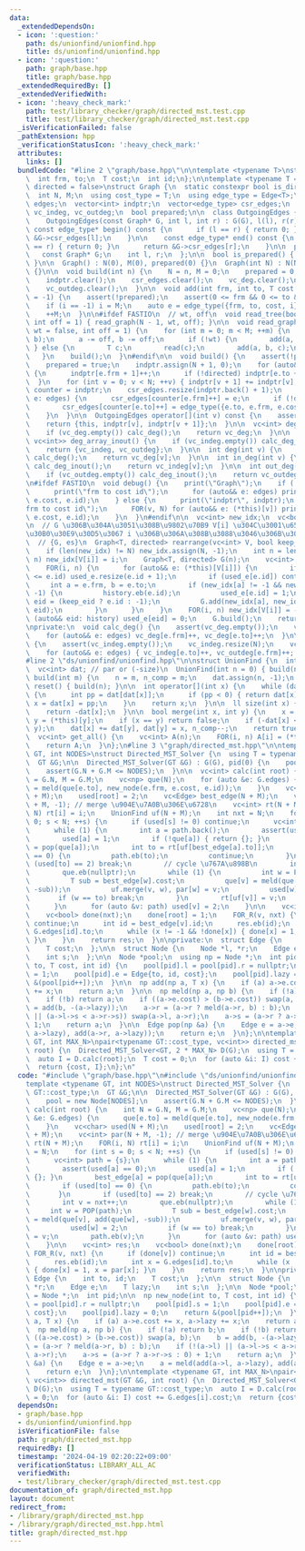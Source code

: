 ```yaml
---
data:
  _extendedDependsOn:
  - icon: ':question:'
    path: ds/unionfind/unionfind.hpp
    title: ds/unionfind/unionfind.hpp
  - icon: ':question:'
    path: graph/base.hpp
    title: graph/base.hpp
  _extendedRequiredBy: []
  _extendedVerifiedWith:
  - icon: ':heavy_check_mark:'
    path: test/library_checker/graph/directed_mst.test.cpp
    title: test/library_checker/graph/directed_mst.test.cpp
  _isVerificationFailed: false
  _pathExtension: hpp
  _verificationStatusIcon: ':heavy_check_mark:'
  attributes:
    links: []
  bundledCode: "#line 2 \"graph/base.hpp\"\n\ntemplate <typename T>\nstruct Edge {\n\
    \  int frm, to;\n  T cost;\n  int id;\n};\n\ntemplate <typename T = int, bool\
    \ directed = false>\nstruct Graph {\n  static constexpr bool is_directed = directed;\n\
    \  int N, M;\n  using cost_type = T;\n  using edge_type = Edge<T>;\n  vector<edge_type>\
    \ edges;\n  vector<int> indptr;\n  vector<edge_type> csr_edges;\n  vc<int> vc_deg,\
    \ vc_indeg, vc_outdeg;\n  bool prepared;\n\n  class OutgoingEdges {\n  public:\n\
    \    OutgoingEdges(const Graph* G, int l, int r) : G(G), l(l), r(r) {}\n\n   \
    \ const edge_type* begin() const {\n      if (l == r) { return 0; }\n      return\
    \ &G->csr_edges[l];\n    }\n\n    const edge_type* end() const {\n      if (l\
    \ == r) { return 0; }\n      return &G->csr_edges[r];\n    }\n\n  private:\n \
    \   const Graph* G;\n    int l, r;\n  };\n\n  bool is_prepared() { return prepared;\
    \ }\n\n  Graph() : N(0), M(0), prepared(0) {}\n  Graph(int N) : N(N), M(0), prepared(0)\
    \ {}\n\n  void build(int n) {\n    N = n, M = 0;\n    prepared = 0;\n    edges.clear();\n\
    \    indptr.clear();\n    csr_edges.clear();\n    vc_deg.clear();\n    vc_indeg.clear();\n\
    \    vc_outdeg.clear();\n  }\n\n  void add(int frm, int to, T cost = 1, int i\
    \ = -1) {\n    assert(!prepared);\n    assert(0 <= frm && 0 <= to && to < N);\n\
    \    if (i == -1) i = M;\n    auto e = edge_type({frm, to, cost, i});\n    edges.eb(e);\n\
    \    ++M;\n  }\n\n#ifdef FASTIO\n  // wt, off\n  void read_tree(bool wt = false,\
    \ int off = 1) { read_graph(N - 1, wt, off); }\n\n  void read_graph(int M, bool\
    \ wt = false, int off = 1) {\n    for (int m = 0; m < M; ++m) {\n      INT(a,\
    \ b);\n      a -= off, b -= off;\n      if (!wt) {\n        add(a, b);\n     \
    \ } else {\n        T c;\n        read(c);\n        add(a, b, c);\n      }\n \
    \   }\n    build();\n  }\n#endif\n\n  void build() {\n    assert(!prepared);\n\
    \    prepared = true;\n    indptr.assign(N + 1, 0);\n    for (auto&& e: edges)\
    \ {\n      indptr[e.frm + 1]++;\n      if (!directed) indptr[e.to + 1]++;\n  \
    \  }\n    for (int v = 0; v < N; ++v) { indptr[v + 1] += indptr[v]; }\n    auto\
    \ counter = indptr;\n    csr_edges.resize(indptr.back() + 1);\n    for (auto&&\
    \ e: edges) {\n      csr_edges[counter[e.frm]++] = e;\n      if (!directed)\n\
    \        csr_edges[counter[e.to]++] = edge_type({e.to, e.frm, e.cost, e.id});\n\
    \    }\n  }\n\n  OutgoingEdges operator[](int v) const {\n    assert(prepared);\n\
    \    return {this, indptr[v], indptr[v + 1]};\n  }\n\n  vc<int> deg_array() {\n\
    \    if (vc_deg.empty()) calc_deg();\n    return vc_deg;\n  }\n\n  pair<vc<int>,\
    \ vc<int>> deg_array_inout() {\n    if (vc_indeg.empty()) calc_deg_inout();\n\
    \    return {vc_indeg, vc_outdeg};\n  }\n\n  int deg(int v) {\n    if (vc_deg.empty())\
    \ calc_deg();\n    return vc_deg[v];\n  }\n\n  int in_deg(int v) {\n    if (vc_indeg.empty())\
    \ calc_deg_inout();\n    return vc_indeg[v];\n  }\n\n  int out_deg(int v) {\n\
    \    if (vc_outdeg.empty()) calc_deg_inout();\n    return vc_outdeg[v];\n  }\n\
    \n#ifdef FASTIO\n  void debug() {\n    print(\"Graph\");\n    if (!prepared) {\n\
    \      print(\"frm to cost id\");\n      for (auto&& e: edges) print(e.frm, e.to,\
    \ e.cost, e.id);\n    } else {\n      print(\"indptr\", indptr);\n      print(\"\
    frm to cost id\");\n      FOR(v, N) for (auto&& e: (*this)[v]) print(e.frm, e.to,\
    \ e.cost, e.id);\n    }\n  }\n#endif\n\n  vc<int> new_idx;\n  vc<bool> used_e;\n\
    \n  // G \u306B\u304A\u3051\u308B\u9802\u70B9 V[i] \u304C\u3001\u65B0\u3057\u3044\
    \u30B0\u30E9\u30D5\u3067 i \u306B\u306A\u308B\u3088\u3046\u306B\u3059\u308B\n\
    \  // {G, es}\n  Graph<T, directed> rearrange(vc<int> V, bool keep_eid = 0) {\n\
    \    if (len(new_idx) != N) new_idx.assign(N, -1);\n    int n = len(V);\n    FOR(i,\
    \ n) new_idx[V[i]] = i;\n    Graph<T, directed> G(n);\n    vc<int> history;\n\
    \    FOR(i, n) {\n      for (auto&& e: (*this)[V[i]]) {\n        if (len(used_e)\
    \ <= e.id) used_e.resize(e.id + 1);\n        if (used_e[e.id]) continue;\n   \
    \     int a = e.frm, b = e.to;\n        if (new_idx[a] != -1 && new_idx[b] !=\
    \ -1) {\n          history.eb(e.id);\n          used_e[e.id] = 1;\n          int\
    \ eid = (keep_eid ? e.id : -1);\n          G.add(new_idx[a], new_idx[b], e.cost,\
    \ eid);\n        }\n      }\n    }\n    FOR(i, n) new_idx[V[i]] = -1;\n    for\
    \ (auto&& eid: history) used_e[eid] = 0;\n    G.build();\n    return G;\n  }\n\
    \nprivate:\n  void calc_deg() {\n    assert(vc_deg.empty());\n    vc_deg.resize(N);\n\
    \    for (auto&& e: edges) vc_deg[e.frm]++, vc_deg[e.to]++;\n  }\n\n  void calc_deg_inout()\
    \ {\n    assert(vc_indeg.empty());\n    vc_indeg.resize(N);\n    vc_outdeg.resize(N);\n\
    \    for (auto&& e: edges) { vc_indeg[e.to]++, vc_outdeg[e.frm]++; }\n  }\n};\n\
    #line 2 \"ds/unionfind/unionfind.hpp\"\n\nstruct UnionFind {\n  int n, n_comp;\n\
    \  vc<int> dat; // par or (-size)\n  UnionFind(int n = 0) { build(n); }\n\n  void\
    \ build(int m) {\n    n = m, n_comp = m;\n    dat.assign(n, -1);\n  }\n\n  void\
    \ reset() { build(n); }\n\n  int operator[](int x) {\n    while (dat[x] >= 0)\
    \ {\n      int pp = dat[dat[x]];\n      if (pp < 0) { return dat[x]; }\n     \
    \ x = dat[x] = pp;\n    }\n    return x;\n  }\n\n  ll size(int x) {\n    x = (*this)[x];\n\
    \    return -dat[x];\n  }\n\n  bool merge(int x, int y) {\n    x = (*this)[x],\
    \ y = (*this)[y];\n    if (x == y) return false;\n    if (-dat[x] < -dat[y]) swap(x,\
    \ y);\n    dat[x] += dat[y], dat[y] = x, n_comp--;\n    return true;\n  }\n\n\
    \  vc<int> get_all() {\n    vc<int> A(n);\n    FOR(i, n) A[i] = (*this)[i];\n\
    \    return A;\n  }\n};\n#line 3 \"graph/directed_mst.hpp\"\n\ntemplate <typename\
    \ GT, int NODES>\nstruct Directed_MST_Solver {\n  using T = typename GT::cost_type;\n\
    \  GT &G;\n\n  Directed_MST_Solver(GT &G) : G(G), pid(0) {\n    pool = new Node[NODES];\n\
    \    assert(G.N + G.M <= NODES);\n  }\n\n  vc<int> calc(int root) {\n    int N\
    \ = G.N, M = G.M;\n    vc<np> que(N);\n    for (auto &e: G.edges) {\n      que[e.to]\
    \ = meld(que[e.to], new_node(e.frm, e.cost, e.id));\n    }\n    vc<char> used(N\
    \ + M);\n    used[root] = 2;\n    vc<Edge> best_edge(N + M);\n    vc<int> par(N\
    \ + M, -1); // merge \u904E\u7A0B\u306E\u6728\n    vc<int> rt(N + M);\n    FOR(i,\
    \ N) rt[i] = i;\n    UnionFind uf(N + M);\n    int nxt = N;\n    for (int s =\
    \ 0; s < N; ++s) {\n      if (used[s] != 0) continue;\n      vc<int> path = {s};\n\
    \      while (1) {\n        int a = path.back();\n        assert(used[a] == 0);\n\
    \        used[a] = 1;\n        if (!que[a]) { return {}; }\n        best_edge[a]\
    \ = pop(que[a]);\n        int to = rt[uf[best_edge[a].to]];\n        if (used[to]\
    \ == 0) {\n          path.eb(to);\n          continue;\n        }\n        if\
    \ (used[to] == 2) break;\n        // cycle \u767A\u898B\n        int v = nxt++;\n\
    \        que.eb(nullptr);\n        while (1) {\n          int w = POP(path);\n\
    \          T sub = best_edge[w].cost;\n          que[v] = meld(que[v], add(que[w],\
    \ -sub));\n          uf.merge(v, w), par[w] = v;\n          used[w] = 2;\n   \
    \       if (w == to) break;\n        }\n        rt[uf[v]] = v;\n        path.eb(v);\n\
    \      }\n      for (auto &v: path) used[v] = 2;\n    }\n\n    vc<int> res;\n\
    \    vc<bool> done(nxt);\n    done[root] = 1;\n    FOR_R(v, nxt) {\n      if (done[v])\
    \ continue;\n      int id = best_edge[v].id;\n      res.eb(id);\n      int x =\
    \ G.edges[id].to;\n      while (x != -1 && !done[x]) { done[x] = 1, x = par[x];\
    \ }\n    }\n    return res;\n  }\n\nprivate:\n  struct Edge {\n    int to, id;\n\
    \    T cost;\n  };\n\n  struct Node {\n    Node *l, *r;\n    Edge e;\n    T lazy;\n\
    \    int s;\n  };\n\n  Node *pool;\n  using np = Node *;\n  int pid;\n\n  np new_node(int\
    \ to, T cost, int id) {\n    pool[pid].l = pool[pid].r = nullptr;\n    pool[pid].s\
    \ = 1;\n    pool[pid].e = Edge{to, id, cost};\n    pool[pid].lazy = 0;\n    return\
    \ &(pool[pid++]);\n  }\n\n  np add(np a, T x) {\n    if (a) a->e.cost += x, a->lazy\
    \ += x;\n    return a;\n  }\n\n  np meld(np a, np b) {\n    if (!a) return b;\n\
    \    if (!b) return a;\n    if ((a->e.cost) > (b->e.cost)) swap(a, b);\n    b\
    \ = add(b, -(a->lazy));\n    a->r = (a->r ? meld(a->r, b) : b);\n    if (!(a->l)\
    \ || (a->l->s < a->r->s)) swap(a->l, a->r);\n    a->s = (a->r ? a->r->s : 0) +\
    \ 1;\n    return a;\n  }\n\n  Edge pop(np &a) {\n    Edge e = a->e;\n    a = meld(add(a->l,\
    \ a->lazy), add(a->r, a->lazy));\n    return e;\n  }\n};\n\ntemplate <typename\
    \ GT, int MAX_N>\npair<typename GT::cost_type, vc<int>> directed_mst(GT &G, int\
    \ root) {\n  Directed_MST_Solver<GT, 2 * MAX_N> D(G);\n  using T = typename GT::cost_type;\n\
    \  auto I = D.calc(root);\n  T cost = 0;\n  for (auto &i: I) cost += G.edges[i].cost;\n\
    \  return {cost, I};\n};\n"
  code: "#include \"graph/base.hpp\"\n#include \"ds/unionfind/unionfind.hpp\"\n\n\
    template <typename GT, int NODES>\nstruct Directed_MST_Solver {\n  using T = typename\
    \ GT::cost_type;\n  GT &G;\n\n  Directed_MST_Solver(GT &G) : G(G), pid(0) {\n\
    \    pool = new Node[NODES];\n    assert(G.N + G.M <= NODES);\n  }\n\n  vc<int>\
    \ calc(int root) {\n    int N = G.N, M = G.M;\n    vc<np> que(N);\n    for (auto\
    \ &e: G.edges) {\n      que[e.to] = meld(que[e.to], new_node(e.frm, e.cost, e.id));\n\
    \    }\n    vc<char> used(N + M);\n    used[root] = 2;\n    vc<Edge> best_edge(N\
    \ + M);\n    vc<int> par(N + M, -1); // merge \u904E\u7A0B\u306E\u6728\n    vc<int>\
    \ rt(N + M);\n    FOR(i, N) rt[i] = i;\n    UnionFind uf(N + M);\n    int nxt\
    \ = N;\n    for (int s = 0; s < N; ++s) {\n      if (used[s] != 0) continue;\n\
    \      vc<int> path = {s};\n      while (1) {\n        int a = path.back();\n\
    \        assert(used[a] == 0);\n        used[a] = 1;\n        if (!que[a]) { return\
    \ {}; }\n        best_edge[a] = pop(que[a]);\n        int to = rt[uf[best_edge[a].to]];\n\
    \        if (used[to] == 0) {\n          path.eb(to);\n          continue;\n \
    \       }\n        if (used[to] == 2) break;\n        // cycle \u767A\u898B\n\
    \        int v = nxt++;\n        que.eb(nullptr);\n        while (1) {\n     \
    \     int w = POP(path);\n          T sub = best_edge[w].cost;\n          que[v]\
    \ = meld(que[v], add(que[w], -sub));\n          uf.merge(v, w), par[w] = v;\n\
    \          used[w] = 2;\n          if (w == to) break;\n        }\n        rt[uf[v]]\
    \ = v;\n        path.eb(v);\n      }\n      for (auto &v: path) used[v] = 2;\n\
    \    }\n\n    vc<int> res;\n    vc<bool> done(nxt);\n    done[root] = 1;\n   \
    \ FOR_R(v, nxt) {\n      if (done[v]) continue;\n      int id = best_edge[v].id;\n\
    \      res.eb(id);\n      int x = G.edges[id].to;\n      while (x != -1 && !done[x])\
    \ { done[x] = 1, x = par[x]; }\n    }\n    return res;\n  }\n\nprivate:\n  struct\
    \ Edge {\n    int to, id;\n    T cost;\n  };\n\n  struct Node {\n    Node *l,\
    \ *r;\n    Edge e;\n    T lazy;\n    int s;\n  };\n\n  Node *pool;\n  using np\
    \ = Node *;\n  int pid;\n\n  np new_node(int to, T cost, int id) {\n    pool[pid].l\
    \ = pool[pid].r = nullptr;\n    pool[pid].s = 1;\n    pool[pid].e = Edge{to, id,\
    \ cost};\n    pool[pid].lazy = 0;\n    return &(pool[pid++]);\n  }\n\n  np add(np\
    \ a, T x) {\n    if (a) a->e.cost += x, a->lazy += x;\n    return a;\n  }\n\n\
    \  np meld(np a, np b) {\n    if (!a) return b;\n    if (!b) return a;\n    if\
    \ ((a->e.cost) > (b->e.cost)) swap(a, b);\n    b = add(b, -(a->lazy));\n    a->r\
    \ = (a->r ? meld(a->r, b) : b);\n    if (!(a->l) || (a->l->s < a->r->s)) swap(a->l,\
    \ a->r);\n    a->s = (a->r ? a->r->s : 0) + 1;\n    return a;\n  }\n\n  Edge pop(np\
    \ &a) {\n    Edge e = a->e;\n    a = meld(add(a->l, a->lazy), add(a->r, a->lazy));\n\
    \    return e;\n  }\n};\n\ntemplate <typename GT, int MAX_N>\npair<typename GT::cost_type,\
    \ vc<int>> directed_mst(GT &G, int root) {\n  Directed_MST_Solver<GT, 2 * MAX_N>\
    \ D(G);\n  using T = typename GT::cost_type;\n  auto I = D.calc(root);\n  T cost\
    \ = 0;\n  for (auto &i: I) cost += G.edges[i].cost;\n  return {cost, I};\n};\n"
  dependsOn:
  - graph/base.hpp
  - ds/unionfind/unionfind.hpp
  isVerificationFile: false
  path: graph/directed_mst.hpp
  requiredBy: []
  timestamp: '2024-04-19 02:20:22+09:00'
  verificationStatus: LIBRARY_ALL_AC
  verifiedWith:
  - test/library_checker/graph/directed_mst.test.cpp
documentation_of: graph/directed_mst.hpp
layout: document
redirect_from:
- /library/graph/directed_mst.hpp
- /library/graph/directed_mst.hpp.html
title: graph/directed_mst.hpp
---
```

